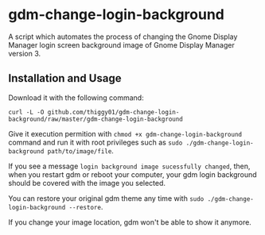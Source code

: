 # gdm-change-login-background 
A script which automates the process of changing the Gnome Display Manager login screen background image of Gnome 
Display Manager version 3. 

## Installation and Usage
Download it with the following command:

    curl -L -O github.com/thiggy01/gdm-change-login-background/raw/master/gdm-change-login-background

Give it execution permition with `chmod +x gdm-change-login-background` command and run it with root privileges such 
as `sudo ./gdm-change-login-background path/to/image/file`.

If you see a message `login background image sucessfully changed`, then, when you restart gdm or reboot your computer, 
your gdm login background should be covered with the image you selected.

You can restore your original gdm theme any time with `sudo ./gdm-change-login-background --restore`.

If you change your image location, gdm won't be able to show it anymore.
